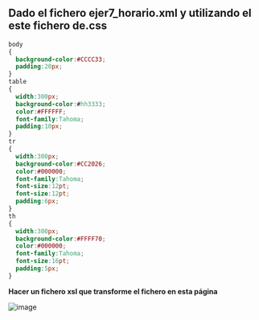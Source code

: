 ##  Dado el fichero ejer7_horario.xml y utilizando el este fichero de.css 

```css
body 
{ 
  background-color:#CCCC33; 
  padding:20px; 
} 
table 
{ 
  width:300px; 
  background-color:#hh3333; 
  color:#FFFFFF; 
  font-family:Tahoma; 
  padding:10px; 
} 
tr 
{ 
  width:300px; 
  background-color:#CC2026; 
  color:#000000; 
  font-family:Tahoma; 
  font-size:12pt;
  font-size:12pt; 
  padding:6px; 
}
th 
{  
  width:300px; 
  background-color:#FFFF70; 
  color:#000000; 
  font-family:Tahoma; 
  font-size:16pt; 
  padding:5px; 
}
```

**Hacer un fichero xsl  que transforme el fichero en esta página**

![image](https://github.com/user-attachments/assets/5355d271-58d3-462b-b06f-e5aaaa2dc1a2)
